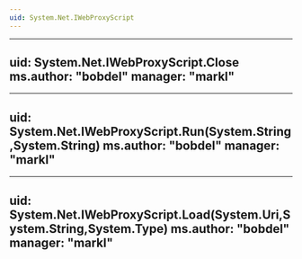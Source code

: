 ```yaml
---
uid: System.Net.IWebProxyScript
---
```


---
uid: System.Net.IWebProxyScript.Close
ms.author: "bobdel"
manager: "markl"
---

---
uid: System.Net.IWebProxyScript.Run(System.String,System.String)
ms.author: "bobdel"
manager: "markl"
---

---
uid: System.Net.IWebProxyScript.Load(System.Uri,System.String,System.Type)
ms.author: "bobdel"
manager: "markl"
---
